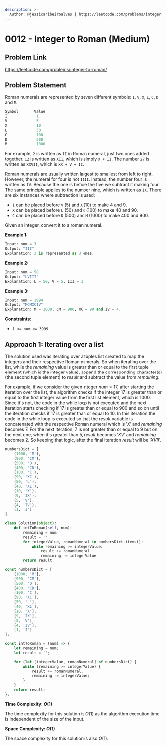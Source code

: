 ```yaml
---
description: >-
  Author: @jessicaribeiroalves | https://leetcode.com/problems/integer-to-roman/
---
```


# 0012 - Integer to Roman (Medium)

## Problem Link

<https://leetcode.com/problems/integer-to-roman/>

## Problem Statement

Roman numerals are represented by seven different symbols: `I`, `V`, `X`, `L`, `C`, `D` and `M`.

```Python
Symbol       Value
I             1
V             5
X             10
L             50
C             100
D             500
M             1000
```

For example, `2` is written as `II` in Roman numeral, just two ones added together. `12` is written as `XII`, which is simply `X + II`. The number `27` is written as `XXVII`, which is `XX + V + II`.

Roman numerals are usually written largest to smallest from left to right. However, the numeral for four is not `IIII`. Instead, the number four is written as `IV`. Because the one is before the five we subtract it making four. The same principle applies to the number nine, which is written as `IX`. There are six instances where subtraction is used:

- `I` can be placed before `V` (5) and `X` (10) to make 4 and 9.
- `X` can be placed before `L` (50) and `C` (100) to make 40 and 90.
- `C` can be placed before `D` (500) and `M` (1000) to make 400 and 900.

Given an integer, convert it to a roman numeral.

**Example 1:**

```Python
Input: num = 3
Output: "III"
Explanation: 3 is represented as 3 ones.
```

**Example 2:**

```Python
Input: num = 58
Output: "LVIII"
Explanation: L = 50, V = 5, III = 3.
```

**Example 3:**

```Python
Input: num = 1994
Output: "MCMXCIV"
Explanation: M = 1000, CM = 900, XC = 90 and IV = 4.
```

**Constraints:**

- `1 <= num <= 3999`

## Approach 1: Iterating over a list

The solution used was iterating over a tuples list created to map the integers and their respective Roman numerals. So when iterating over the list, while the $remaining$ value is greater than or equal to the first tuple element (which is the integer value), append the corresponding character(s) (the second tuple element) to $result$ and subtract the value from $remaining$.

For example, if we consider the given integer $num = 17$, after starting the iteration over the list, the algorithm checks if the integer $17$ is greater than or equal to the first integer value from the first list element, which is $1000$. Since it's not, the code in the while loop is not executed and the next iteration starts checking if $17$ is greater than or equal to $900$ and so on until the iteration checks if $17$ is greater than or equal to $10$. In this iteration the code in the while loop is executed so that the $result$ variable is concatenated with the respective Roman numeral which is $'X'$ and $remaining$ becomes $7$. For the next iteration, $7$ is not greater than or equal to $9$ but on the next one, when it's greater than $5$, $result$ becomes $'XV'$ and $remaining$ becomes $2$. So keeping that logic, after the final iteration $result$ will be $'XVII'$.

<Tabs>
<TabItem value="py" label="Python">
<SolutionAuthor name="@jessicaribeiroalves"/>

```py
numbersDict = [
    (1000, 'M'),
    (900, 'CM'),
    (500, 'D'),
    (400, 'CD'),
    (100, 'C'),
    (90, 'XC'),
    (50, 'L'),
    (40, 'XL'),
    (10, 'X'),
    (9, 'IX'),
    (5, 'V'),
    (4, 'IV'),
    (1, 'I')
]

class Solution(object):
    def intToRoman(self, num):
        remaining = num
        result = ''
        for integerValue, romanNumeral in numbersDict.items():
            while remaining >= integerValue:
                result += romanNumeral
                remaining -= integerValue
        return result
```

</TabItem>

<TabItem value="js" label="JavaScript">
<SolutionAuthor name="@jessicaribeiroalves"/>

```js
const numbersDict = [
    [1000, 'M'],
    [900, 'CM'],
    [500, 'D'],
    [400, 'CD'],
    [100, 'C'],
    [90, 'XC'],
    [50, 'L'],
    [40, 'XL'],
    [10, 'X'],
    [9, 'IX'],
    [5, 'V'],
    [4, 'IV'],
    [1, 'I']
];

const intToRoman = (num) => {
    let remaining = num;
    let result = '';

    for (let [integerValue, romanNumeral] of numbersDict) {
        while (remaining >= integerValue) {
            result += romanNumeral;
            remaining -= integerValue;
        }
    }
    return result;
};
```

</TabItem>
</Tabs>

**Time Complexity: $O(1)$**

The time complexity for this solution is $O(1)$ as the algorithm execution time is independent of the size of the input.

**Space Complexity: $O(1)$**

The space complexity for this solution is also $O(1)$.
